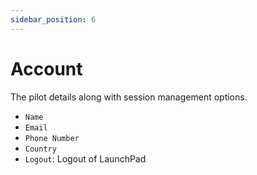 ```yaml
---
sidebar_position: 6
---
```


# Account

The pilot details along with session management options.

- `Name`
- `Email`
- `Phone Number`
- `Country`
- `Logout`: Logout of LaunchPad
